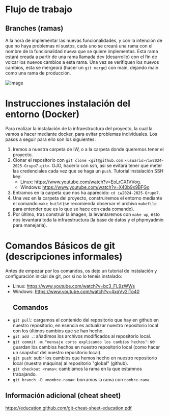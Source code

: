# Flujo de trabajo

## Branches (ramas)
A la hora de implementar las nuevas funcionalidades, y con la intención de que no haya problemas ni sustos, cada uno se creará una rama con el nombre de la funcionalidad nueva que se quiere implementas. Esta rama estará creada a partir de una rama llamada dev (desarrollo) con el fin de volcar los nuevos cambios a esta rama. Una vez se verifiquen los nuevos cambios, esta se mergeará (hacer un `git merge`) con main, dejando main como una rama de producción.

![image](https://github.com/user-attachments/assets/84ab59dd-cac7-4442-863d-5ae4228120a8)

# Instrucciones instalación del entorno (Docker)
Para realizar la instalación de la infraestructura del proyecto, la cual la vamos a hacer mediante docker, para evitar problemas individuales. Los pasos a seguir para ello son los siguientes:

1. Iremos a nuestra carpeta de IW, o a la carpeta donde queremos tener el proyecto.
2. Clonar el repositorio con `git clone <git@github.com:<usuario>/iw2024-2025-Grupo7.git>`. OJO, hacerlo con ssh, así se evitará tener que meter las credenciales cada vez que se haga un `push`. Tutorial instalación SSH key:
   - Linux: https://www.youtube.com/watch?v=EoLrCX1VVog.
   - Windows: https://www.youtube.com/watch?v=X40b9x9BFGo
4. Entramos en la carpeta que nos ha aparecido: `cd iw2024-2025-Grupo7`.
5. Una vez en la carpeta del proyecto, construiremos el entorno mediante el comando `make build` (se recomienda observar el archivo `makefile` para entender que es lo que se hace con cada comando).
6. Por último, tras construir la imagen, la levantaremos con `make up`, esto nos levantará toda la infraestructura (la base de datos y el phpmyadmin para manejarla).

# Comandos Básicos de git (descripciones informales)
Antes de empezar por los comandos, os dejo un tutorial de instalación y configuración inicial de git, por si no lo tenéis instalado: 
- Linux: https://www.youtube.com/watch?v=bc3_FL9zWWs
- Windows: https://www.youtube.com/watch?v=4xqVv2lTo40
  ## Comandos
- `git pull`: cargamos el contenido del repositorio que hay en github en nuestro repositorio, en esencia es actualizar nuestro repositorio local con los últimos cambios que se han hecho.
- `git add .`: añadimos los archivos modificados al repositorio local.
- `git commit -m "mensaje corto explicando los cambios hechos"`: se guardan los cambios hechos en nuestro repositorio local (como hacer un snapshot del nuestro repositorio local). 
- `git push`: subir los cambios que hemos hecho en nuestro repositorio local (nuestra máquina) al repositorio "global" (github).
- `git checkout <rama>`: cambiamos la rama en la que estamnos trabajando.
- `git branch -D <nombre-rama>`: borramos la rama con `nombre-rama`.
## Información adicional (cheat sheet)
https://education.github.com/git-cheat-sheet-education.pdf
